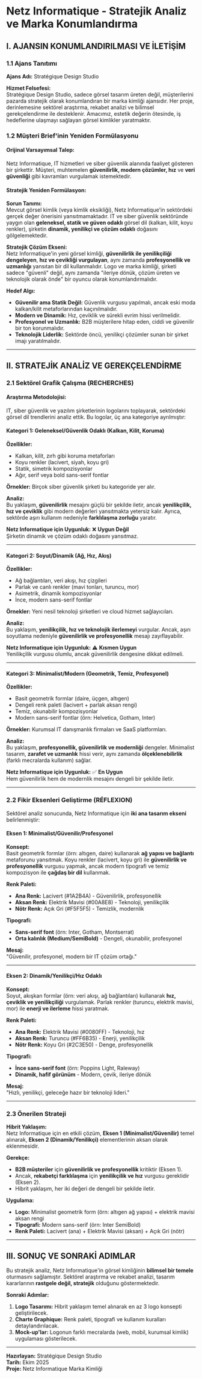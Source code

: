 # Netz Informatique - Stratejik Analiz ve Marka Konumlandırma

## I. AJANSIN KONUMLANDIRILMASI VE İLETİŞİM

### 1.1 Ajans Tanıtımı

**Ajans Adı:** Stratégique Design Studio

**Hizmet Felsefesi:**  
Stratégique Design Studio, sadece görsel tasarım üreten değil, müşterilerini pazarda stratejik olarak konumlandıran bir marka kimliği ajansıdır. Her proje, derinlemesine sektörel araştırma, rekabet analizi ve bilimsel gerekçelendirme ile desteklenir. Amacımız, estetik değerin ötesinde, iş hedeflerine ulaşmayı sağlayan görsel kimlikler yaratmaktır.

### 1.2 Müşteri Brief'inin Yeniden Formülasyonu

#### Orijinal Varsayımsal Talep:
Netz Informatique, IT hizmetleri ve siber güvenlik alanında faaliyet gösteren bir şirkettir. Müşteri, muhtemelen **güvenilirlik, modern çözümler, hız** ve **veri güvenliği** gibi kavramları vurgulamak istemektedir.

#### Stratejik Yeniden Formülasyon:

**Sorun Tanımı:**  
Mevcut görsel kimlik (veya kimlik eksikliği), Netz Informatique'in sektördeki gerçek değer önerisini yansıtmamaktadır. IT ve siber güvenlik sektöründe yaygın olan **geleneksel, statik ve güven odaklı** görsel dil (kalkan, kilit, koyu renkler), şirketin **dinamik, yenilikçi ve çözüm odaklı** doğasını gölgelemektedir.

**Stratejik Çözüm Ekseni:**  
Netz Informatique'in yeni görsel kimliği, **güvenilirlik ile yenilikçiliği dengeleyen**, **hız ve çevikliği vurgulayan**, aynı zamanda **profesyonellik ve uzmanlığı** yansıtan bir dil kullanmalıdır. Logo ve marka kimliği, şirketi sadece "güvenli" değil, aynı zamanda "ileriye dönük, çözüm üreten ve teknolojik olarak önde" bir oyuncu olarak konumlandırmalıdır.

**Hedef Algı:**
- **Güvenilir ama Statik Değil:** Güvenlik vurgusu yapılmalı, ancak eski moda kalkan/kilit metaforlarından kaçınılmalıdır.
- **Modern ve Dinamik:** Hız, çeviklik ve sürekli evrim hissi verilmelidir.
- **Profesyonel ve Uzmanlık:** B2B müşterilere hitap eden, ciddi ve güvenilir bir ton korunmalıdır.
- **Teknolojik Liderlik:** Sektörde öncü, yenilikçi çözümler sunan bir şirket imajı yaratılmalıdır.

---

## II. STRATEJİK ANALİZ VE GEREKÇELENDİRME

### 2.1 Sektörel Grafik Çalışma (RECHERCHES)

#### Araştırma Metodolojisi:
IT, siber güvenlik ve yazılım şirketlerinin logolarını toplayarak, sektördeki görsel dil trendlerini analiz ettik. Bu logolar, üç ana kategoriye ayrılmıştır:

#### Kategori 1: Geleneksel/Güvenlik Odaklı (Kalkan, Kilit, Koruma)
**Özellikler:**
- Kalkan, kilit, zırh gibi koruma metaforları
- Koyu renkler (lacivert, siyah, koyu gri)
- Statik, simetrik kompozisyonlar
- Ağır, serif veya bold sans-serif fontlar

**Örnekler:** Birçok siber güvenlik şirketi bu kategoride yer alır.

**Analiz:**  
Bu yaklaşım, **güvenilirlik** mesajını güçlü bir şekilde iletir, ancak **yenilikçilik, hız ve çeviklik** gibi modern değerleri yansıtmakta yetersiz kalır. Ayrıca, sektörde aşırı kullanım nedeniyle **farklılaşma zorluğu** yaratır.

**Netz Informatique için Uygunluk:** ❌ **Uygun Değil**  
Şirketin dinamik ve çözüm odaklı doğasını yansıtmaz.

---

#### Kategori 2: Soyut/Dinamik (Ağ, Hız, Akış)
**Özellikler:**
- Ağ bağlantıları, veri akışı, hız çizgileri
- Parlak ve canlı renkler (mavi tonları, turuncu, mor)
- Asimetrik, dinamik kompozisyonlar
- İnce, modern sans-serif fontlar

**Örnekler:** Yeni nesil teknoloji şirketleri ve cloud hizmet sağlayıcıları.

**Analiz:**  
Bu yaklaşım, **yenilikçilik, hız ve teknolojik ilerlemeyi** vurgular. Ancak, aşırı soyutlama nedeniyle **güvenilirlik ve profesyonellik** mesajı zayıflayabilir.

**Netz Informatique için Uygunluk:** ⚠️ **Kısmen Uygun**  
Yenilikçilik vurgusu olumlu, ancak güvenilirlik dengesine dikkat edilmeli.

---

#### Kategori 3: Minimalist/Modern (Geometrik, Temiz, Profesyonel)
**Özellikler:**
- Basit geometrik formlar (daire, üçgen, altıgen)
- Dengeli renk paleti (lacivert + parlak aksan rengi)
- Temiz, okunabilir kompozisyonlar
- Modern sans-serif fontlar (örn: Helvetica, Gotham, Inter)

**Örnekler:** Kurumsal IT danışmanlık firmaları ve SaaS platformları.

**Analiz:**  
Bu yaklaşım, **profesyonellik, güvenilirlik ve modernliği** dengeler. Minimalist tasarım, **zarafet ve uzmanlık** hissi verir, aynı zamanda **ölçeklenebilirlik** (farklı mecralarda kullanım) sağlar.

**Netz Informatique için Uygunluk:** ✅ **En Uygun**  
Hem güvenilirlik hem de modernlik mesajını dengeli bir şekilde iletir.

---

### 2.2 Fikir Eksenleri Geliştirme (RÉFLEXION)

Sektörel analiz sonucunda, Netz Informatique için **iki ana tasarım ekseni** belirlenmiştir:

#### Eksen 1: Minimalist/Güvenilir/Profesyonel
**Konsept:**  
Basit geometrik formlar (örn: altıgen, daire) kullanarak **ağ yapısı ve bağlantı** metaforunu yansıtmak. Koyu renkler (lacivert, koyu gri) ile **güvenilirlik ve profesyonellik** vurgusu yapmak, ancak modern tipografi ve temiz kompozisyon ile **çağdaş bir dil** kullanmak.

**Renk Paleti:**
- **Ana Renk:** Lacivert (#1A2B4A) - Güvenilirlik, profesyonellik
- **Aksan Renk:** Elektrik Mavisi (#00A8E8) - Teknoloji, yenilikçilik
- **Nötr Renk:** Açık Gri (#F5F5F5) - Temizlik, modernlik

**Tipografi:**
- **Sans-serif font** (örn: Inter, Gotham, Montserrat)
- **Orta kalınlık (Medium/SemiBold)** - Dengeli, okunabilir, profesyonel

**Mesaj:**  
"Güvenilir, profesyonel, modern bir IT çözüm ortağı."

---

#### Eksen 2: Dinamik/Yenilikçi/Hız Odaklı
**Konsept:**  
Soyut, akışkan formlar (örn: veri akışı, ağ bağlantıları) kullanarak **hız, çeviklik ve yenilikçiliği** vurgulamak. Parlak renkler (turuncu, elektrik mavisi, mor) ile **enerji ve ilerleme** hissi yaratmak.

**Renk Paleti:**
- **Ana Renk:** Elektrik Mavisi (#0080FF) - Teknoloji, hız
- **Aksan Renk:** Turuncu (#FF6B35) - Enerji, yenilikçilik
- **Nötr Renk:** Koyu Gri (#2C3E50) - Denge, profesyonellik

**Tipografi:**
- **İnce sans-serif font** (örn: Poppins Light, Raleway)
- **Dinamik, hafif görünüm** - Modern, çevik, ileriye dönük

**Mesaj:**  
"Hızlı, yenilikçi, geleceğe hazır bir teknoloji lideri."

---

### 2.3 Önerilen Strateji

**Hibrit Yaklaşım:**  
Netz Informatique için en etkili çözüm, **Eksen 1 (Minimalist/Güvenilir)** temel alınarak, **Eksen 2 (Dinamik/Yenilikçi)** elementlerinin aksan olarak eklenmesidir.

**Gerekçe:**
- **B2B müşteriler** için **güvenilirlik ve profesyonellik** kritiktir (Eksen 1).
- Ancak, **rekabetçi farklılaşma** için **yenilikçilik ve hız** vurgusu gereklidir (Eksen 2).
- Hibrit yaklaşım, her iki değeri de dengeli bir şekilde iletir.

**Uygulama:**
- **Logo:** Minimalist geometrik form (örn: altıgen ağ yapısı) + elektrik mavisi aksan rengi
- **Tipografi:** Modern sans-serif (örn: Inter SemiBold)
- **Renk Paleti:** Lacivert (ana) + Elektrik Mavisi (aksan) + Açık Gri (nötr)

---

## III. SONUÇ VE SONRAKİ ADIMLAR

Bu stratejik analiz, Netz Informatique'in görsel kimliğinin **bilimsel bir temele** oturmasını sağlamıştır. Sektörel araştırma ve rekabet analizi, tasarım kararlarının **rastgele değil, stratejik** olduğunu göstermektedir.

**Sonraki Adımlar:**
1. **Logo Tasarımı:** Hibrit yaklaşım temel alınarak en az 3 logo konsepti geliştirilecek.
2. **Charte Graphique:** Renk paleti, tipografi ve kullanım kuralları detaylandırılacak.
3. **Mock-up'lar:** Logonun farklı mecralarda (web, mobil, kurumsal kimlik) uygulaması gösterilecek.

---

**Hazırlayan:** Stratégique Design Studio  
**Tarih:** Ekim 2025  
**Proje:** Netz Informatique Marka Kimliği

